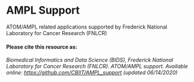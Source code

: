 # AMPL Support 

ATOM/AMPL related applications supported by Frederick National Laboratory for Cancer Research (FNLCR)

#### Please cite this resource as: 
*Biomedical Informatics and Data Science (BIDS), Frederick National Laboratory for Cancer Research (FNLCR). ATOM/AMPL support. Available online: https://github.com/CBIIT/AMPL_support (updated 06/14/2020)*
